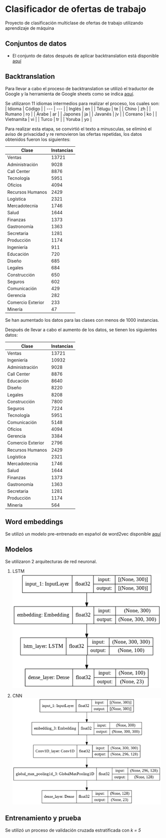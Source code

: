 # Clasificador de ofertas de trabajo
Proyecto de clasificación multiclase de ofertas de trabajo utilizando aprendizaje de máquina

## Conjuntos de datos
* El conjunto de datos después de aplicar backtranslation está disponible [aquí](https://drive.google.com/drive/folders/1qRtoGDDpmrms8CiLaQ2HrgLORq7Y5XBr?usp=sharing)

## Backtranslation
Para llevar a cabo el proceso de backtranslation se utilizó el traductor de Google y la herramienta de Google sheets como se indica [aquí](https://amitness.com/2020/02/back-translation-in-google-sheets/).

Se utilizaron 11 idiomas intermedios para realizar el proceso, los cuales son:
| Idioma | Código |
| --- | --- |
| Inglés | en |
| Télugu | te |
| Chino | zh |
| Rumano | ro |
| Árabe | ar |
| Japones | ja |
| Javanés | jv |
| Coreano | ko |
| Vietnamita | vi |
| Turco | tr |
| Yoruba | yo |

Para realizar esta etapa, se convirtió el texto a minusculas, se eliminó el aviso de privacidad y re removieron las ofertas repetidas, los datos obtenidos fueron los siguientes:

| Clase | Instancias |
| --- | --- |
| Ventas | 13721 |
| Administración | 9028 |
| Call Center | 8876 |
| Tecnología | 5951 |
| Oficios | 4094 |
| Recursos Humanos | 2429 |
| Logística | 2321 |
| Mercadotecnia | 1746 |
| Salud | 1644 |
| Finanzas | 1373 |
| Gastronomía | 1363 |
| Secretaria | 1281 |
| Producción | 1174 |
| Ingeniería | 911 |
| Educación | 720 |
| Diseño | 685 |
| Legales | 684 |
| Construcción | 650 |
| Seguros | 602 |
| Comunicación | 429 |
| Gerencia | 282 |
| Comercio Exterior | 233 |
| Minería | 47 |

Se han aumentado los datos para las clases con menos de 1000 instancias.

Después de llevar a cabo el aumento de los datos, se tienen los siguientes datos:

| Clase | Instancias |
| --- | --- |
Ventas | 13721 |
Ingeniería | 10932 |
Administración | 9028 |
Call Center | 8876 |
Educación | 8640 |
Diseño | 8220 |
Legales | 8208 |
Construcción | 7800 |
Seguros | 7224 |
Tecnología | 5951 |
Comunicación | 5148 |
Oficios | 4094 |
Gerencia | 3384 |
Comercio Exterior | 2796 |
Recursos Humanos | 2429 |
Logística | 2321 |
Mercadotecnia | 1746 |
Salud | 1644 |
Finanzas | 1373 |
Gastronomía | 1363 |
Secretaria | 1281 |
Producción | 1174 |
Minería | 564 |

## Word embeddings
Se utilizó un modelo pre-entrenado en español de word2vec disponible [aquí](http://crscardellino.github.io/SBWCE/)

## Modelos
Se utilizaron 2 arquitecturas de red neuronal.
1. LSTM
![LSTM](./Images/lstm_model.png)

2. CNN
![CNN](./Images/cnn_model.png)

## Entrenamiento y prueba
Se utilizó un proceso de validación cruzada estratificada con _k = 5_
 


